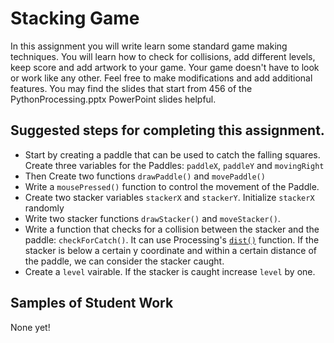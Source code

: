 Stacking Game
=======================
In this assignment you will write learn some standard game making techniques. You will learn how to check for collisions, add different levels, keep score and add artwork to your game. Your game doesn't have to look or work like any other. Feel free to make modifications and add additional features. You may find the slides that start from 456 of the PythonProcessing.pptx PowerPoint slides helpful.

Suggested steps for completing this assignment.  
--------
* Start by creating a paddle that can be used to catch the falling squares. Create three variables for the Paddles: `paddleX`, `paddleY` and `movingRight`
* Then Create two functions `drawPaddle()` and `movePaddle()`
* Write a `mousePressed()` function to control the movement of the Paddle.
* Create two stacker variables `stackerX` and `stackerY`. Initialize `stackerX` randomly
* Write two stacker functions `drawStacker()` and `moveStacker()`. 
* Write a function that checks for a collision between the stacker and the paddle: `checkForCatch()`. It can use Processing's [`dist()`](http://py.processing.org/reference/dist.html) function. If the stacker is below a certain y coordinate and within a certain distance of the paddle, we can consider the stacker caught.
* Create a `level` vairable. If the stacker is caught increase `level` by one.

Samples of Student Work   
-----------------------   
None yet!  
